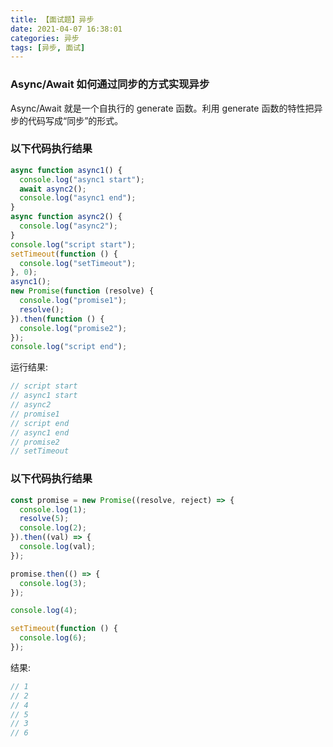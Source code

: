 ```yaml
---
title: 【面试题】异步
date: 2021-04-07 16:38:01
categories: 异步
tags: [异步, 面试]
---
```


### Async/Await 如何通过同步的方式实现异步

Async/Await 就是一个自执行的 generate 函数。利用 generate 函数的特性把异步的代码写成“同步”的形式。

### 以下代码执行结果

```js
async function async1() {
  console.log("async1 start");
  await async2();
  console.log("async1 end");
}
async function async2() {
  console.log("async2");
}
console.log("script start");
setTimeout(function () {
  console.log("setTimeout");
}, 0);
async1();
new Promise(function (resolve) {
  console.log("promise1");
  resolve();
}).then(function () {
  console.log("promise2");
});
console.log("script end");
```

运行结果:

```js
// script start
// async1 start
// async2
// promise1
// script end
// async1 end
// promise2
// setTimeout
```

### 以下代码执行结果

```js
const promise = new Promise((resolve, reject) => {
  console.log(1);
  resolve(5);
  console.log(2);
}).then((val) => {
  console.log(val);
});

promise.then(() => {
  console.log(3);
});

console.log(4);

setTimeout(function () {
  console.log(6);
});
```

结果:

```js
// 1
// 2
// 4
// 5
// 3
// 6
```
